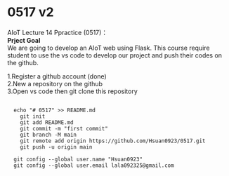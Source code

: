 # 0517 v2
AIoT Lecture 14 Ppractice (0517)：\
<b>Prject Goal</b> \
We are going to develop  an AIoT web using Flask.
This course require student to use the vs code to develop our project and push their codes on the github.

1.Register a github account (done) \
2.New a repository on the github \
3.Open vs code then git clone this repository

```text
  
  echo "# 0517" >> README.md
	git init
	git add README.md
	git commit -m "first commit"
	git branch -M main
	git remote add origin https://github.com/Hsuan0923/0517.git
	git push -u origin main

  git config --global user.name "Hsuan0923"
  git config --global user.email lala092325@gmail.com
```  
